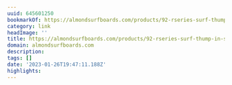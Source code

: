 ```yaml
---
uuid: 645601250
bookmarkOf: https://almondsurfboards.com/products/92-rseries-surf-thump-in-store?_kx=WJeE3QQCOcj1C5-kKTUTnVQwLixGXGjdFW4dPGeJnNo%3D.Hb5zTY
category: link
headImage: ''
title: https://almondsurfboards.com/products/92-rseries-surf-thump-in-store?_kx=WJeE3QQCOcj1C5-kKTUTnVQwLixGXGjdFW4dPGeJnNo%3D.Hb5zTY
domain: almondsurfboards.com
description: 
tags: []
date: '2023-01-26T19:47:11.188Z'
highlights: 
---
```



